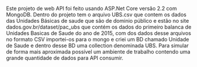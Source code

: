 Este projeto de web API foi feito usando ASP.Net Core versão 2.2 com MongoDB. Dentro do projeto tem o arquivo UBS.csv que contem os dados das Unidades Básicas de saude que são de dominio público e estão no site dados.gov.br/dataset/pac_ubs que contém os dados do primeiro balanca de Unidades Basicas de Saude do ano de 2015, com dos dados desse arquivos no formato CSV importei-os para o mongo e criei um BD chamado Unidade de Saude e dentro desse BD uma collection denominada UBS. Para simular de forma mais aproximada possível um ambiente de trabalho contendo uma grande quantidade de dados para API consumir. 
